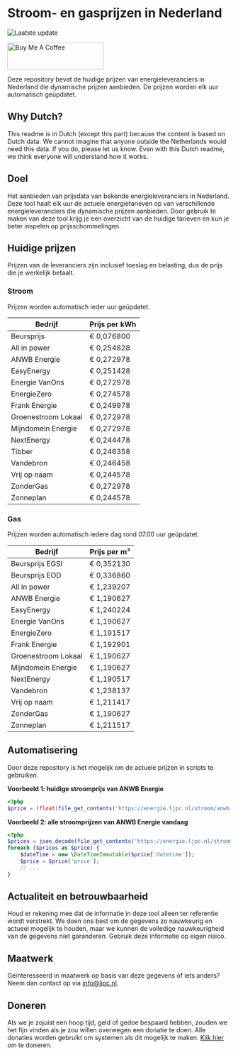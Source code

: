 # Stroom- en gasprijzen in Nederland

![Laatste update](https://img.shields.io/badge/laatste%20update-2024--09--24%2002%3A00%20CET-brightgreen)

<a href="https://www.buymeacoffee.com/Lars-" target="_blank"><img src="https://cdn.buymeacoffee.com/buttons/v2/default-orange.png" alt="Buy Me A Coffee" height="60" style="height: 60px !important;width: 217px !important;" ></a>

Deze repository bevat de huidige prijzen van energieleveranciers in Nederland die dynamische prijzen aanbieden. De prijzen worden elk uur automatisch geüpdatet.

## Why Dutch?

This readme is in Dutch (except this part) because the content is based on Dutch data. We cannot imagine that anyone outside the Netherlands would need this data. If you do, please let us know. Even with this Dutch readme, we think
everyone will understand how it works.

## Doel

Het aanbieden van prijsdata van bekende energieleveranciers in Nederland. Deze tool haalt elk uur de actuele energietarieven op van verschillende energieleveranciers die dynamische prijzen aanbieden. Door gebruik te maken van deze tool
krijg je een overzicht van de huidige tarieven en kun je beter inspelen op prijsschommelingen.

## Huidige prijzen

Prijzen van de leveranciers zijn inclusief toeslag en belasting, dus de prijs die je werkelijk betaalt.

### Stroom

Prijzen worden automatisch ieder uur geüpdatet.

 Bedrijf | Prijs per kWh 
---------|---------------
Beursprijs | € 0,076800
All in power | € 0,254828
ANWB Energie | € 0,272978
EasyEnergy | € 0,251428
Energie VanOns | € 0,272978
EnergieZero | € 0,274578
Frank Energie | € 0,249978
Groenestroom Lokaal | € 0,272978
Mijndomein Energie | € 0,272978
NextEnergy | € 0,244478
Tibber | € 0,246358
Vandebron | € 0,246458
Vrij op naam | € 0,244578
ZonderGas | € 0,272978
Zonneplan | € 0,244578


### Gas

Prijzen worden automatisch iedere dag rond 07.00 uur geüpdatet.

 Bedrijf | Prijs per m³ 
---------|--------------
Beursprijs EGSI | € 0,352130
Beursprijs EOD | € 0,336860
All in power | € 1,239207
ANWB Energie | € 1,190627
EasyEnergy | € 1,240224
Energie VanOns | € 1,190627
EnergieZero | € 1,191517
Frank Energie | € 1,192901
Groenestroom Lokaal | € 1,190627
Mijndomein Energie | € 1,190627
NextEnergy | € 1,190517
Vandebron | € 1,238137
Vrij op naam | € 1,211417
ZonderGas | € 1,190627
Zonneplan | € 1,211517


## Automatisering

Door deze repository is het mogelijk om de actuele prijzen in scripts te gebruiken.

**Voorbeeld 1: huidige stroomprijs van ANWB Energie**

```php
<?php
$price = (float)file_get_contents('https://energie.ljpc.nl/stroom/anwb-energie-nu.txt');

```

**Voorbeeld 2: alle stroomprijzen van ANWB Energie vandaag**

```php
<?php
$prices = json_decode(file_get_contents('https://energie.ljpc.nl/stroom/all-in-power-vandaag.json'),true);
foreach ($prices as $price) {
    $dateTime = new \DateTimeImmutable($price['datetime']);
    $price = $price['price'];
    // ...
}
```

## Actualiteit en betrouwbaarheid

Houd er rekening mee dat de informatie in deze tool alleen ter referentie wordt verstrekt. We doen ons best om de gegevens zo nauwkeurig en actueel mogelijk te houden, maar we kunnen de volledige nauwkeurigheid van de gegevens niet
garanderen. Gebruik deze informatie op eigen risico.

## Maatwerk

Geïnteresseerd in maatwerk op basis van deze gegevens of iets anders? Neem dan contact op
via [info@ljpc.nl](mailto:info@ljpc.nl?subject=Energie%20prijzen).

## Doneren

Als we je zojuist een hoop tijd, geld of gedoe bespaard hebben, zouden we het fijn vinden als je zou willen overwegen een
donatie te doen. Alle donaties worden gebruikt om systemen als dit mogelijk te
maken. [Klik hier](https://www.buymeacoffee.com/Lars-) om te doneren.
